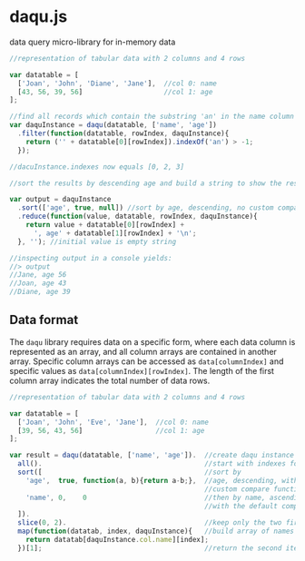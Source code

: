 # daqu.js
data query micro-library for in-memory data

```javascript
//representation of tabular data with 2 columns and 4 rows

var datatable = [
  ['Joan', 'John', 'Diane', 'Jane'],  //col 0: name
  [43, 56, 39, 56]                    //col 1: age
];

//find all records which contain the substring 'an' in the name column
var daquInstance = daqu(datatable, ['name', 'age'])
  .filter(function(datatable, rowIndex, daquInstance){
    return ('' + datatable[0][rowIndex]).indexOf('an') > -1;
  });

//dacuInstance.indexes now equals [0, 2, 3]

//sort the results by descending age and build a string to show the results

var output = daquInstance
  .sort(['age', true, null]) //sort by age, descending, no custom comparison function
  .reduce(function(value, datatable, rowIndex, daquInstance){
    return value + datatable[0][rowIndex] + 
      ', age' + datatable[1][rowIndex] + '\n';
  }, ''); //initial value is empty string

//inspecting output in a console yields:
//> output
//Jane, age 56
//Joan, age 43
//Diane, age 39
```

## Data format

The `daqu` library requires data on a specific form, where each data column is represented as an array, and all column arrays are contained in another array. Specific column arrays can be accessed as `data[columnIndex]` and specific values as `data[columnIndex][rowIndex]`. The length of the first column array indicates the total number of data rows.

```javascript
//representation of tabular data with 2 columns and 4 rows

var datatable = [
  ['Joan', 'John', 'Eve', 'Jane'],  //col 0: name
  [39, 56, 43, 56]                  //col 1: age
];

```

```javascript
var result = daqu(datatable, ['name', 'age']).  //create daqu instance
  all().                                        //start with indexes for all rows
  sort([                                        //sort by 
    'age',  true, function(a, b){return a-b;},  //age, descending, with a 
                                                //custom compare function
    'name', 0,    0                             //then by name, ascending,
                                                //with the default compare function
  ]).
  slice(0, 2).                                  //keep only the two first indexes
  map(function(datatab, index, daquInstance){   //build array of names for each index
    return datatab[daquInstance.col.name][index];
  })[1];                                        //return the second item of this array
```
